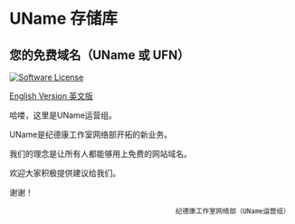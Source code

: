 # UName 存储库
## 您的免费域名（UName 或 UFN）
[![Software License](https://img.shields.io/badge/license-MIT-brightgreen.svg)](LICENSE)

[English Version 英文版](https://github.com/walkerbill/UName/blob/master/README.md)

哈喽，这里是UName运营组。

UName是纪德康工作室网络部开拓的新业务。

我们的理念是让所有人都能够用上免费的网站域名。

欢迎大家积极提供建议给我们。

谢谢！


                                             纪德康工作室网络部（UName运营组）

